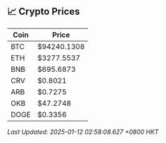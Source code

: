 ## 📈 Crypto Prices

| Coin | Price |
| ---- | ----- |
| BTC | $94240.1308 |
| ETH | $3277.5537 |
| BNB | $695.6873 |
| CRV | $0.8021 |
| ARB | $0.7275 |
| OKB | $47.2748 |
| DOGE | $0.3356 |

_Last Updated: 2025-01-12 02:58:08.627 +0800 HKT_